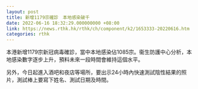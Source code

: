 ```yaml
---
layout: post
title: 新增1179宗確診　本地感染破千
date: 2022-06-16 18:32:29.000000000 +08:00
link: https://news.rthk.hk/rthk/ch/component/k2/1653333-20220616.htm
categories: rthk
---
```


本港新增1179宗新冠病毒確診，當中本地感染佔1085宗。衞生防護中心分析，本地感染數字逐步上升，預料未來一段時間會維持這個水平。

另外，今日起進入酒吧和夜店等場所，要出示24小時內快速測試陰性結果的照片，測試棒上要寫下姓名、測試日期及時間。
